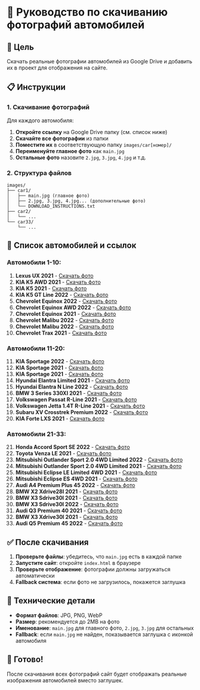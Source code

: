 # 📸 Руководство по скачиванию фотографий автомобилей

## 🎯 Цель
Скачать реальные фотографии автомобилей из Google Drive и добавить их в проект для отображения на сайте.

## 📋 Инструкции

### 1. Скачивание фотографий
Для каждого автомобиля:
1. **Откройте ссылку** на Google Drive папку (см. список ниже)
2. **Скачайте все фотографии** из папки
3. **Поместите их** в соответствующую папку `images/car[номер]/`
4. **Переименуйте главное фото** как `main.jpg`
5. **Остальные фото** назовите `2.jpg`, `3.jpg`, `4.jpg` и т.д.

### 2. Структура файлов
```
images/
├── car1/
│   ├── main.jpg (главное фото)
│   ├── 2.jpg, 3.jpg, 4.jpg... (дополнительные фото)
│   └── DOWNLOAD_INSTRUCTIONS.txt
├── car2/
│   └── ...
└── car33/
    └── ...
```

## 🚗 Список автомобилей и ссылок

### Автомобили 1-10:
1. **Lexus UX 2021** - [Скачать фото](https://drive.google.com/drive/folders/1FR5s24AvCCFwheEODFLvBXko11UaIBwx)
2. **KIA K5 AWD 2021** - [Скачать фото](https://drive.google.com/drive/folders/1vnofqhi60SeZPumd6qTSg2Z1zcqUi7SE)
3. **KIA K5 2021** - [Скачать фото](https://drive.google.com/drive/folders/1cxKqcrwCT3Thfbg_7xBaK-IbCpXbfJ67)
4. **KIA K5 GT Line 2022** - [Скачать фото](https://drive.google.com/drive/folders/1o8lInW7TKO72m27HWOxpJAhoK6NxAz7b)
5. **Chevrolet Equinox 2022** - [Скачать фото](https://drive.google.com/drive/folders/1Hf_3NXGoBhXKrAQ8Be6COWo6eqNNm0gK)
6. **Chevrolet Equinox AWD 2022** - [Скачать фото](https://drive.google.com/drive/folders/1fFYDIuWwluL7-cLQzgq6deQUzdFGW5XT)
7. **Chevrolet Equinox 2021** - [Скачать фото](https://drive.google.com/drive/folders/1ItE8WnTKXEjK4oxU7i1WJcYFBRfZ3hiB)
8. **Chevrolet Malibu 2022** - [Скачать фото](https://drive.google.com/drive/folders/1QrIeum3tr8F73TqlI3F8bt9j7Wp3exud)
9. **Chevrolet Malibu 2022** - [Скачать фото](https://drive.google.com/drive/folders/1SLPy7kA6U3GHvmaWMCv1aLV1hgJp78ht)
10. **Chevrolet Trax 2021** - [Скачать фото](https://drive.google.com/drive/folders/1AneTIy_JInzve71jMfyHRAaMmdmv0p9e)

### Автомобили 11-20:
11. **KIA Sportage 2022** - [Скачать фото](https://drive.google.com/drive/folders/1fndY8K0rjlF0JbqnNSl7KRF-kvpyfElP)
12. **KIA Sportage 2021** - [Скачать фото](https://drive.google.com/drive/folders/1vI6ngtd-7pS-Q6GZyx3cT1TAbLP02cJ2)
13. **KIA Sportage 2021** - [Скачать фото](https://drive.google.com/drive/folders/1ktbbcV03TNaxOo85hcxdRI12cf48PDlA)
14. **Hyundai Elantra Limited 2021** - [Скачать фото](https://drive.google.com/drive/folders/1T_WJeiasoMStwqfsrrKCQMrqhauDO2HV)
15. **Hyundai Elantra N Line 2022** - [Скачать фото](https://drive.google.com/drive/folders/11m3ri2m9na7jmqV-Zf2gRwhoXTga4Ruo)
16. **BMW 3 Series 330XI 2021** - [Скачать фото](https://drive.google.com/drive/folders/1wbbCZ90K5ph9vunmCnuQJTxSx2sqxQ8n)
17. **Volkswagen Passat R-Line 2021** - [Скачать фото](https://drive.google.com/drive/folders/1lts5r3t6ftPayg55mjSHdMbwRBGMoz78)
18. **Volkswagen Jetta 1.4T R-Line 2021** - [Скачать фото](https://drive.google.com/drive/folders/18gkgVMN3UWPXSSVtB73M1SUxj7Sd6BpG)
19. **Subaru XV Crosstrek Premium 2022** - [Скачать фото](https://drive.google.com/drive/folders/1PMVX5wAq0amBEmIotp7DN0Xfvpb1bPHU)
20. **KIA Forte LXS 2021** - [Скачать фото](https://drive.google.com/drive/folders/1PV5UOJxvCIn52_qrxFJdcvcWuiyE3yM4)

### Автомобили 21-33:
21. **Honda Accord Sport SE 2022** - [Скачать фото](https://drive.google.com/drive/folders/1lkew_BKZI_6xKdInzK4JKEpzgRNsHl3H)
22. **Toyota Venza LE 2021** - [Скачать фото](https://drive.google.com/drive/folders/1PpnoOBW5SxQvATGHODbNrDco5SBFXgAc)
23. **Mitsubishi Outlander Sport 2.0 4WD Limited 2022** - [Скачать фото](https://drive.google.com/drive/folders/1bv6Te0NZyRaskQVJ1bYJItgprQMYlbAZ)
24. **Mitsubishi Outlander Sport 2.0 4WD Limited 2021** - [Скачать фото](https://drive.google.com/drive/folders/1P4HH2NfEva269zYtUZsFSfzeQxQfpzYG)
25. **Mitsubishi Eclipse LE Limited 4WD 2021** - [Скачать фото](https://drive.google.com/drive/folders/1u9kNrW8mwUnRMku1O4hjx3bdVHcyCpKI)
26. **Mitsubishi Eclipse ES 4WD 2021** - [Скачать фото](https://drive.google.com/drive/folders/1m4mktjJLI0feWy8EtHAuEBZB5OetMWqg)
27. **Audi A4 Premium Plus 45 2022** - [Скачать фото](https://drive.google.com/drive/folders/1cZ0NU_NfNc8VKCBdRklkQBETifuKhMLe)
28. **BMW X2 Xdrive28I 2021** - [Скачать фото](https://drive.google.com/drive/folders/1G3wdYypzFOTNVuuUFiXwKnXZtu5y5VXl)
29. **BMW X3 Sdrive30I 2021** - [Скачать фото](https://drive.google.com/drive/folders/1dAJ-gcvjwwYCN8kO7wAIFIdCJcjEnRqG)
30. **BMW X3 Sdrive30I 2022** - [Скачать фото](https://drive.google.com/drive/folders/1os_egVR07QtwJMgWaN6SHWNz5ntSiwaO)
31. **Audi Q3 Premium 40 2021** - [Скачать фото](https://drive.google.com/drive/folders/17TPAkN76U8TCT_l81FJbnpHJLyQGcwo2)
32. **BMW X3 Xdrive30I 2021** - [Скачать фото](https://drive.google.com/drive/folders/12IE_Wr0f6VJ3h5wiFnyCQnzYhu8Fxgyu)
33. **Audi Q5 Premium 45 2022** - [Скачать фото](https://drive.google.com/drive/folders/1hmGbI2RO3F72KXOX8EkYXoMq6uHxISgl)

## ✅ После скачивания

1. **Проверьте файлы**: убедитесь, что `main.jpg` есть в каждой папке
2. **Запустите сайт**: откройте `index.html` в браузере
3. **Проверьте отображение**: фотографии должны загружаться автоматически
4. **Fallback система**: если фото не загрузилось, покажется заглушка

## 🔧 Технические детали

- **Формат файлов**: JPG, PNG, WebP
- **Размер**: рекомендуется до 2MB на фото
- **Именование**: `main.jpg` для главного фото, `2.jpg`, `3.jpg` для остальных
- **Fallback**: если `main.jpg` не найден, показывается заглушка с иконкой автомобиля

## 🚀 Готово!

После скачивания всех фотографий сайт будет отображать реальные изображения автомобилей вместо заглушек.

